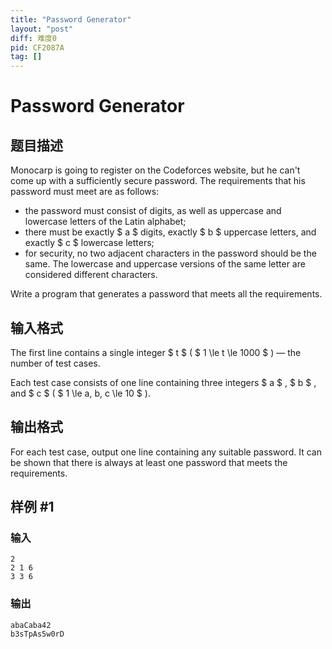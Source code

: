 ```yaml
---
title: "Password Generator"
layout: "post"
diff: 难度0
pid: CF2087A
tag: []
---
```


# Password Generator

## 题目描述

Monocarp is going to register on the Codeforces website, but he can't come up with a sufficiently secure password. The requirements that his password must meet are as follows:

- the password must consist of digits, as well as uppercase and lowercase letters of the Latin alphabet;
- there must be exactly $ a $ digits, exactly $ b $ uppercase letters, and exactly $ c $ lowercase letters;
- for security, no two adjacent characters in the password should be the same. The lowercase and uppercase versions of the same letter are considered different characters.

Write a program that generates a password that meets all the requirements.

## 输入格式

The first line contains a single integer $ t $ ( $ 1 \le t \le 1000 $ ) — the number of test cases.

Each test case consists of one line containing three integers $ a $ , $ b $ , and $ c $ ( $ 1 \le a, b, c \le 10 $ ).

## 输出格式

For each test case, output one line containing any suitable password. It can be shown that there is always at least one password that meets the requirements.

## 样例 #1

### 输入

```
2
2 1 6
3 3 6
```

### 输出

```
abaCaba42
b3sTpAs5w0rD
```

